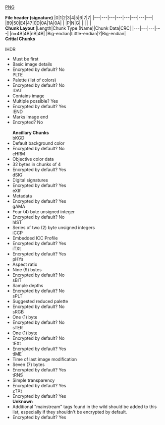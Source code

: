 [PNG](https://en.wikipedia.org/wiki/Portable_Network_Graphics)\
\
**File header (signature)**
|0|1|2|3|4|5|6|7|7|
|---|---|---|---|---|---|---|---|
|89|50|E4|47|0D|0A|1A|0A|
| |P|N|G| | | | |
\
**Chunk Layout**
|Length|Chunk Type (Name)|Chunk Data|CRC|
|---|---|---|---|
|n=4B|4B|nB|4B|
|Big-endian|Little-endian|?|Big-endian|
\
**Critial Chunks**\
\
IHDR
* Must be first
* Basic image details
* Encrypted by default? No
\
PLTE
* Palette (list of colors)
* Encrypted by default? No
\
IDAT
* Contains image
* Multiple possible? Yes
* Encrypted by default? Yes
\
IEND
* Marks image end
* Encrypted? No
\
\
**Ancillary Chunks**
\
bKGD
* Default background color
* Encrypted by default? No
\
cHRM
* Objective color data
* 32 bytes in chunks of 4
* Encrypted by default? Yes
\
dSIG
* Digital signatures
* Encrypted by default? Yes
\
eXIf
* Metadata
* Encrypted by default? Yes
\
gAMA
* Four (4) byte unsigned integer
* Encrypted by default? No
\
hIST
* Series of two (2) byte unsigned integers
\
iCCP
* Embedded ICC Profile
* Encrypted by default? Yes
\
iTXt
* Encrypted by default? Yes
\
pHYs
* Aspect ratio
* Nine (9) bytes
* Encrypted by default? No
\
sBIT
* Sample depths
* Encrypted by default? No
\
sPLT
* Suggested reduced palette
* Encrypted by default? No
\
sRGB
* One (1) byte
* Encrypted by default? No
\
sTER
* One (1) byte
* Encrypted by default? No
\
tEXt
* Encrypted by default? Yes
\
tIME
* Time of last image modification
* Seven (7) bytes
* Encrypted by default? Yes
\
tRNS
* Simple transparency
* Encrypted by default? Yes
\
zTXt
* Encrypted by default? Yes
\
**Unknown**
* Additional "mainstream" tags found in the wild should be added to this list, especially if they shouldn't be encrypted by default.
* Encrypted by default? Yes

